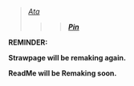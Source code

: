 >[*Ata*](https://coldblood-ed.atabook.org) <b/>
>>>[*Pin*](https://pin.it/1x5n6R8Ce)

REMINDER:

Strawpage will be remaking again.

ReadMe will be Remaking soon.
